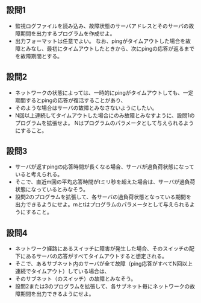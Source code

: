 ## 設問1
- 監視ログファイルを読み込み、故障状態のサーバアドレスとそのサーバの故障期間を出力するプログラムを作成せよ。
- 出力フォーマットは任意でよい。
なお、pingがタイムアウトした場合を故障とみなし、最初にタイムアウトしたときから、次にpingの応答が返るまでを故障期間とする。

## 設問2
- ネットワークの状態によっては、一時的にpingがタイムアウトしても、一定期間するとpingの応答が復活することがあり、
- そのような場合はサーバの故障とみなさないようにしたい。
- N回以上連続してタイムアウトした場合にのみ故障とみなすように、設問1のプログラムを拡張せよ。
Nはプログラムのパラメータとして与えられるようにすること。

## 設問3
- サーバが返すpingの応答時間が長くなる場合、サーバが過負荷状態になっていると考えられる。
- そこで、直近m回の平均応答時間がtミリ秒を超えた場合は、サーバが過負荷状態になっているとみなそう。
- 設問2のプログラムを拡張して、各サーバの過負荷状態となっている期間を出力できるようにせよ。mとtはプログラムのパラメータとして与えられるようにすること。

## 設問4
- ネットワーク経路にあるスイッチに障害が発生した場合、そのスイッチの配下にあるサーバの応答がすべてタイムアウトすると想定される。
- そこで、あるサブネット内のサーバが全て故障（ping応答がすべてN回以上連続でタイムアウト）している場合は、
- そのサブネット（のスイッチ）の故障とみなそう。
- 設問2または3のプログラムを拡張して、各サブネット毎にネットワークの故障期間を出力できるようにせよ。